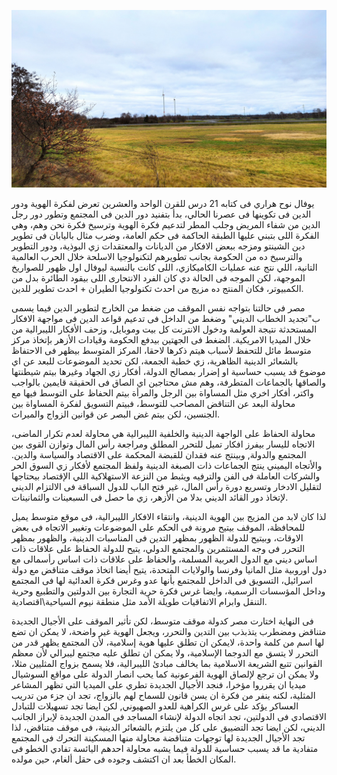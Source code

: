 ![](/public/IMG_20201225_123139.jpg)

يوفال نوح هراري فى كتابه 21 درس للقرن الواحد والعشرين تعرض لفكرة الهوية ودور الدين فى تكوينها فى عصرنا الحالي، بدأ بتفنيد دور الدين فى المجتمع وتطور دور رجل الدين من شفاء المريض وجلب المطر لتدعيم فكرة الهوية وترسيخ فكرة نحن وهم، وهي الفكرة اللى بتبني عليها الطبقة الحاكمة فى حكم العامة، وضرب مثال باليابان فى تطوير دين الشينتو ومزجه ببعض الافكار من الديانات والمعتقدات زي البوذية، ودور التطوير والترسيخ ده من الحكومة بجانب تطويرهم لتكنولوجيا الاسلحة خلال الحرب العالمية التانية، اللي نتج عنه عمليات الكاميكازي، اللى كانت بالنسبة ليوفال اول ظهور للصواريخ الموجهة، لكن الموجه فى الحالة دي كان الفرد الانتحارى اللى بيقود الطائرة بدل من الكمبيوتر، فكان المنتج ده مزيج من احدث تكنولوجيا الطيران + احدث تطوير للدين.

مصر فى حالتنا بتواجه نفس الموقف من ضغط من الخارج لتطوير الدين فيما يسمى ب"تجديد الخطاب الديني" وضغط من الداخل فى تدعيم قواعد الدين فى مواجهة الافكار المستحدثة نتيجة العولمة ودخول الانترنت كل بيت وموبايل، وزحف الأفكار الليبرالية من خلال الميديا الامريكية. الضغط فى الجهتين بيدفع الحكومة وقيادات الأزهر بإتخاذ مركز متوسط مائل للتحفظ لأسباب هيتم ذكرها لاحقا، المركز المتوسط بيظهر فى الاحتفاظ بالشعائر الدينية الظاهرية، زي خطبة الجمعة، لكن تحديد الموضوعات للبعد عن اي موضوع قد يسبب حساسية او إضرار بمصالح الدولة، أفكار زي الجهاد وغيرها بيتم شيطنتها والصاقها بالجماعات المتطرفة، وهم مش محتاجين اي الصاق فى الحقيقة قايمين بالواجب واكتر، أفكار اخري مثل المساواة بين الرجل والمرأة بيتم الحفاظ على التوسط فيها مع محاولة البعد عن التناقض المصاحب للتوسط، فبيتم التسويق لفكرة المساواة بين الجنسين، لكن بيتم غض البصر عن قوانين الزواج والميراث.

محاولة الحفاظ على الواجهة الدينية والخلفية الليبرالية هي محاولة لعدم تكرار الماضى، الاتجاه لليسار بيفرز افكار تميل للتحرر المطلق ومراجعة رأس المال وتوازن القوى بين المجتمع والدولة, وبينتج عنه فقدان للقبضة المحكمة على الاقتصاد والسياسة والدين. والأتجاه اليميني ينتج الجماعات ذات الصبغة الدينية ولفظ المجتمع لأفكار زي السوق الحر والشركات العاملة فى الفن والترفيه ويثبط من النزعة الاستهلاكية اللي الإقتصاد بيحتاجها لتقليل الادخار وتسريع دورة رأس المال، غير فتح الباب للدول السباقة فى الالتزام الديني لإتخاذ دور القائد الديني بدلا من الأزهر، زي ما حصل فى السبعينات والثمانينات.

لذا كان لابد من المزيج بين الهوية الدينية، وانتقاء الافكار الليبرالية، فى موقع متوسط يميل للمحافظة، الموقف بيتيح مرونة فى الحكم على الموضوعات وتغيير الاتجاه فى بعض الاوقات، وبيتيح للدولة الظهور بمظهر التدين فى المناسبات الدينية، والظهور بمظهر التحرر فى وجه المستثمرين والمجتمع الدولي، يتيح للدولة الحفاظ على علاقات ذات اساس ديني مع الدول العربية المسلمة، والحفاظ على علاقات ذات اساس رأسمالى مع دول اوروبية مثل المانيا وفرنسا والولايات المتحدة، يتيح أيضا اتخاذ موقف متناقض مع دولة اسرائيل، التسويق فى الداخل للمجتمع بأنها عدو وغرس فكرة العدائية لها فى المجتمع وداخل المؤسسات الرسمية، وايضا غرس فكرة حرية التجارة بين الدولتين والتطبيع وحرية التنقل وابرام الاتفاقيات طويلة الأمد مثل منطقة نيوم السياحية\اقتصادية.

فى النهاية اختارت مصر كدولة موقف متوسط، لكن تأثير الموقف على الأجيال الجديدة متناقض ومضطرب يتذبذب بين التدين والتحرر، ويجعل الهوية غير واضحة، لا يمكن ان تضع لها اسم من كلمة واحدة، لايمكن ان تطلق عليها هوية إسلامية، لأن المجتمع يظهر قدر من التحرر لا يتسق مع الدوجما الإسلامية، ولا يمكن ان تطلق عليه مجتمع ليبرالي لأن معظم القوانين تتبع الشريعة الاسلامية بما يخالف مبادئ الليبرالية، فلا يسمح بزواج المثليين مثلا، ولا يمكن ان ترجع لإلصاق الهوية الفرعونية كما يحب انصار الدولة على مواقع السوشيال ميديا ان يقرروا مؤخرا، فنجد الأجيال الجديدة تطري على الميديا التي تظهر المشاعر المثلية، لكنه ينفر من فكرة ان يسن قانون للسماح لهم بالزواج، تجد ان جزء من تدريب العساكر يؤكد على غرس الكراهية للعدو الصهيوني, لكن ايضا تجد تسهيلات للتبادل الاقتصادي فى الدولتين، تجد اتجاه الدولة لإنشاء المساجد فى المدن الجديدة لإبراز الجانب الديني، لكن ايضا تجد التضييق على كل من يلتزم بالشعائر الدينية، فى موقف متناقض، لذا تجد الأجيال الجديدة لها توجهات متناقضة محاولة منها المسكينة التحرك فى المجتمع متفادية ما قد يسبب حساسية للدولة فيما يشبه محاولة احدهم اليائسة تفادي الخطو فى المكان الخطأ بعد ان اكتشف وجوده فى حقل ألغام، حين مولده.
